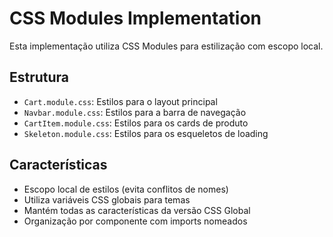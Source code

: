 # CSS Modules Implementation

Esta implementação utiliza CSS Modules para estilização com escopo local.

## Estrutura

- `Cart.module.css`: Estilos para o layout principal
- `Navbar.module.css`: Estilos para a barra de navegação
- `CartItem.module.css`: Estilos para os cards de produto
- `Skeleton.module.css`: Estilos para os esqueletos de loading

## Características

- Escopo local de estilos (evita conflitos de nomes)
- Utiliza variáveis CSS globais para temas
- Mantém todas as características da versão CSS Global
- Organização por componente com imports nomeados
